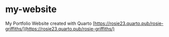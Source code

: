 # my-website
 My Portfolio Website created with Quarto [https://rosie23.quarto.pub/rosie-griffiths/](https://rosie23.quarto.pub/rosie-griffiths/)
